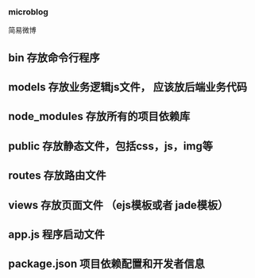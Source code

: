 ### microblog
简易微博

## bin  存放命令行程序
## models 存放业务逻辑js文件， 应该放后端业务代码
## node_modules 存放所有的项目依赖库
## public 存放静态文件，包括css，js，img等
## routes 存放路由文件
## views 存放页面文件 （ejs模板或者 jade模板）
## app.js 程序启动文件
## package.json 项目依赖配置和开发者信息
